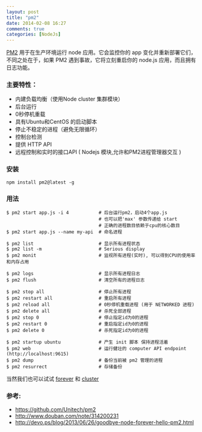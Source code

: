 ```yaml
---
layout: post
title: "pm2"
date: 2014-02-08 16:27
comments: true
categories: [NodeJs]
---
```


[PM2](https://github.com/Unitech/pm2) 用于在生产环境运行 node 应用。它会监控你的 app 变化并重新部署它们，不同之处在于，如果 PM2 遇到事故，它将立刻重启你的 node.js 应用，而且拥有日志功能。

### 主要特性：

* 内建负载均衡（使用Node cluster 集群模块）
* 后台运行
* 0秒停机重载
* 具有Ubuntu和CentOS 的启动脚本
* 停止不稳定的进程（避免无限循环）
* 控制台检测
* 提供 HTTP API
* 远程控制和实时的接口API ( Nodejs 模块,允许和PM2进程管理器交互 )

<!-- more -->

### 安装
```
npm install pm2@latest -g
```

### 用法
```
$ pm2 start app.js -i 4           # 后台运行pm2，启动4个app.js 
                                  # 也可以把'max' 参数传递给 start
                                  # 正确的进程数目依赖于cpu的核心数目
$ pm2 start app.js --name my-api  # 命名进程

$ pm2 list                        # 显示所有进程状态
$ pm2 list -m                     # Serious display
$ pm2 monit                       # 监视所有进程(实时), 可以得到CPU的使用率和内存占用

$ pm2 logs                        # 显示所有进程日志
$ pm2 flush                       # 清空所有的进程日志

$ pm2 stop all                    # 停止所有进程
$ pm2 restart all                 # 重启所有进程
$ pm2 reload all                  # 0秒停机重载进程 (用于 NETWORKED 进程)
$ pm2 delete all                  # 杀死全部进程
$ pm2 stop 0                      # 停止指定id为0的进程
$ pm2 restart 0                   # 重启指定id为0的进程
$ pm2 delete 0                    # 杀死指定id为0的进程

$ pm2 startup ubuntu              # 产生 init 脚本 保持进程活着
$ pm2 web                         # 运行健壮的 computer API endpoint (http://localhost:9615)
$ pm2 dump                        # 备份当前被 pm2 管理的进程
$ pm2 resurrect                   # 存储备份
```

当然我们也可以试试 [forever](https://github.com/nodejitsu/forever) 和 [cluster](https://github.com/LearnBoost/cluster)

### 参考:
* https://github.com/Unitech/pm2
* http://www.douban.com/note/314200231
* http://devo.ps/blog/2013/06/26/goodbye-node-forever-hello-pm2.html
